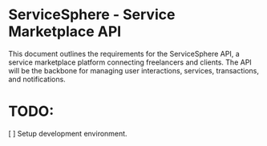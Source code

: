 # ServiceSphere - Service Marketplace API

This document outlines the requirements for the ServiceSphere API, a service marketplace platform connecting freelancers and clients. The API will be the backbone for managing user interactions, services, transactions, and notifications.

# TODO:

[ ] Setup development environment.
